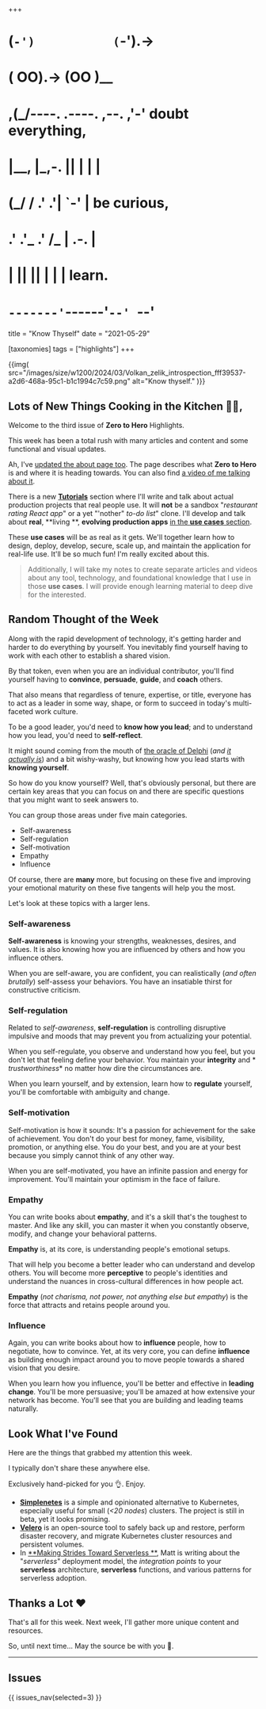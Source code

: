 +++
#   (`-')           (`-').->
#   ( OO).->        (OO )__
# ,(_/----. .----. ,--. ,'-' doubt everything,
# |__,    |\_,-.  ||  | |  |
#  (_/   /    .' .'|  `-'  | be curious,
#  .'  .'_  .'  /_ |  .-.  |
# |       ||      ||  | |  | learn.
# `-------'`------'`--' `--'

title = "Know Thyself"
date = "2021-05-29"

[taxonomies]
tags = ["highlights"]
+++

{{img(
  src="/images/size/w1200/2024/03/Volkan_zelik_introspection_fff39537-a2d6-468a-95c1-b1c1994c7c59.png"
  alt="Know thyself."
)}}

## Lots of New Things Cooking in the Kitchen 👩‍🍳,

Welcome to the third issue of **Zero to Hero** Highlights.

This week has been a total rush with many articles and content and some
functional and visual updates.

Ah, I've [updated the about page too](@/about/_index.md). The
page describes what **Zero to Hero** is and where it is heading towards. You can
also
find [a video of me talking about it](https://vimeo.com/v0lkan/zero-to-hero).

There is a new [**Tutorials**](@/_index.md) section where I'll write and talk 
about actual production projects that real people use. It will **not** be a 
sandbox "*restaurant rating React app*" or a yet "'nother" *to-do list*" clone. 
I'll develop and talk about **real**, **living **, **evolving** **production 
apps** [in the **use cases** section](@/_index.md).

These **use cases** will be as real as it gets. We'll together learn how to
design, deploy, develop, secure, scale up, and maintain the application for
real-life use. It'll be so much fun! I'm really excited about this.

> Additionally, I will take my notes to create separate articles and videos
> about any tool, technology, and foundational knowledge that I use in those 
> **use cases**. I will provide enough learning material to deep dive for the
> interested.

## Random Thought of the Week

Along with the rapid development of technology, it's getting harder and harder
to do everything by yourself. You inevitably find yourself having to work with
each other to establish a shared vision.

By that token, even when you are an individual contributor, you'll find yourself
having to **convince**, **persuade**, **guide**, and **coach** others.

That also means that regardless of tenure, expertise, or title, everyone has to
act as a leader in some way, shape, or form to succeed in today's multi-faceted
work culture.

To be a good leader, you'd need to **know how you lead**; and to understand how
you lead, you'd need to **self-reflect**.

It might sound coming from the mouth of [the oracle of 
Delphi](https://en.wikipedia.org/wiki/Pythia) (*and [it
actually is](https://en.wikipedia.org/wiki/Know_thyself)*) and a bit
wishy-washy, but knowing how you lead starts with **knowing yourself**.

So how do you know yourself? Well, that's obviously personal, but there are
certain key areas that you can focus on and there are specific questions that
you might want to seek answers to.

You can group those areas under five main categories.

* Self-awareness
* Self-regulation
* Self-motivation
* Empathy
* Influence

Of course, there are **many** more, but focusing on these five and improving
your emotional maturity on these five tangents will help you the most.

Let's look at these topics with a larger lens.

### Self-awareness

**Self-awareness** is knowing your strengths, weaknesses, desires, and values.
It is also knowing how you are influenced by others and how you influence
others.

When you are self-aware, you are confident, you can realistically (*and often
brutally*) self-assess your behaviors. You have an insatiable thirst for
constructive criticism.

### Self-regulation

Related to *self-awareness*, **self-regulation** is controlling disruptive
impulsive and moods that may prevent you from actualizing your potential.

When you self-regulate, you observe and understand how you feel, but you don't
let that feeling define your behavior. You maintain your **integrity** and *
*trustworthiness** no matter how dire the circumstances are.

When you learn yourself, and by extension, learn how to **regulate** yourself,
you'll be comfortable with ambiguity and change.

### Self-motivation

Self-motivation is how it sounds: It's a passion for achievement for the sake of
achievement. You don't do your best for money, fame, visibility, promotion, or
anything else. You do your best, and you are at your best because you simply
cannot think of any other way.

When you are self-motivated, you have an infinite passion and energy for
improvement. You'll maintain your optimism in the face of failure.

### Empathy

You can write books about **empathy**, and it's a skill that's the toughest to
master. And like any skill, you can master it when you constantly observe,
modify, and change your behavioral patterns.

**Empathy** is, at its core, is understanding people's emotional setups.

That will help you become a better leader who can understand and develop others.
You will become more **perceptive** to people's identities and understand the
nuances in cross-cultural differences in how people act.

**Empathy** (*not charisma, not power, not anything else but empathy*) is the
force that attracts and retains people around you.

### Influence

Again, you can write books about how to **influence** people, how to negotiate,
how to convince. Yet, at its very core, you can define **influence** as building
enough impact around you to move people towards a shared vision that you desire.

When you learn how you influence, you'll be better and effective in **leading
change**. You'll be more persuasive; you'll be amazed at how extensive your
network has become. You'll see that you are building and leading teams
naturally.

## Look What I've Found

Here are the things that grabbed my attention this week.

I typically don't share these anywhere else.

Exclusively hand-picked for you 👌. Enjoy.

* [**Simplenetes**](https://github.com/simplenetes-io/simplenetes) is a simple
  and opinionated alternative to Kubernetes, especially useful for small (_<20
  nodes_) clusters. The project is still in beta, yet it looks promising.
* [**Velero**](https://velero.io/) is an open-source tool to safely back up and
  restore, perform disaster recovery, and migrate Kubernetes cluster resources
  and persistent volumes.
* In [**Making Strides Toward Serverless
  **](https://medium.com/draftkings-engineering/making-strides-toward-serverless-eb959d75d029),
  Matt is writing about the "_serverless_" deployment model, the _integration
  points_ to your **serverless** architecture, **serverless** functions, and
  various patterns for serverless adoption.

## Thanks a Lot ❤️

That's all for this week. Next week, I'll gather more unique content and
resources.

So, until next time... May the source be with you 🦄.

--------

## Issues

{{ issues_nav(selected=3) }}

